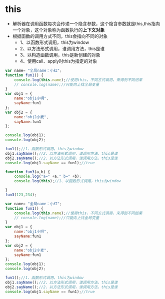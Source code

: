 # this
- 解析器在调用函数每次会传递一个隐含参数，这个隐含参数就是this,this指向一个对象，这个对象称为函数执行的**上下文对象**
- 根据函数的调用方式不同，this会指向不同的对象
   - 1、以函数形式调用，this为window
   -  2、以方法形式调用，谁调用方法，this是谁
   -  3、以构造函数调用，this是新创建的对象
   -  4、使用call、apply时this为指定的对象
  
```js
var name= "全局name：小红";
function fun1() {
    console.log(this.name);//使用this，不同方式调用，来得到不同结果
    // console.log(name);//只能向上找全局变量
}
var obj1 = {
    name:"obj1小明",
    sayName:fun1
};
var obj2 = {
    name:"obj2小麦",
    sayName:fun1
};

console.log(obj1);
console.log(obj2);

fun1();//1、函数形式调用，this为window
obj1.sayName();//2、以方法形式调用，谁调用方法，this是谁
obj2.sayName();//2、以方法形式调用，谁调用方法，this是谁
console.log(obj1.sayName == fun1);//true
```

```js
function fun3(a,b) {
    console.log("a=" +a," b=" +b);
    console.log(this);//1、以函数形式调用，this为window

}
fun3(123,234);

var name= "全局name：小红";
function fun1() {
    console.log(this.name);//使用this，不同方式调用，来得到不同结果
    // console.log(name);//只能向上找全局变量
}
var obj1 = {
    name:"obj1小明",
    sayName:fun1
};
var obj2 = {
    name:"obj2小麦",
    sayName:fun1
};
console.log(obj1);
console.log(obj2);

fun1();//1、函数形式调用，this为window
obj1.sayName();//2、以方法形式调用，谁调用方法，this是谁
obj2.sayName();//2、以方法形式调用，谁调用方法，this是谁
console.log(obj1.sayName == fun1);//true
```
